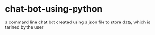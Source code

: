 # chat-bot-using-python
a command line chat bot created using a json file to store data, which is  tarined by the user
